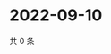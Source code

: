 # 2022-09-10

共 0 条

<!-- BEGIN WEIBO -->
<!-- 最后更新时间 Sat Sep 10 2022 12:13:36 GMT+0800 (China Standard Time) -->

<!-- END WEIBO -->
